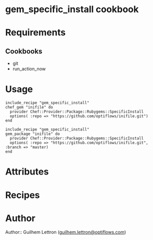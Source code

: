 # gem_specific_install cookbook

# Requirements

## Cookbooks

* git
* run_action_now

# Usage

```
include_recipe "gem_specific_install"
chef_gem "inifile" do
  provider Chef::Provider::Package::Rubygems::SpecificInstall
  options( :repo => "https://github.com/optiflows/inifile.git")
end
```

```
include_recipe "gem_specific_install"
gem_package "inifile" do
  provider Chef::Provider::Package::Rubygems::SpecificInstall
  options( :repo => "https://github.com/optiflows/inifile.git", :branch => "master)
end
```

# Attributes

# Recipes

# Author

Author:: Guilhem Lettron (<guilhem.lettron@optiflows.com>)
